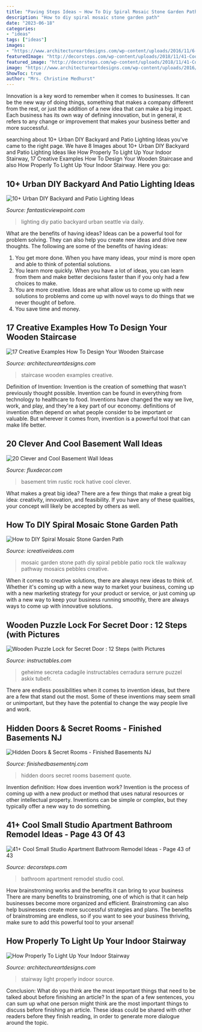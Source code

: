 ```yaml
---
title: "Paving Steps Ideas ~ How To Diy Spiral Mosaic Stone Garden Path"
description: "How to diy spiral mosaic stone garden path"
date: "2023-06-18"
categories:
- "ideas"
tags: ["ideas"]
images:
- "https://www.architectureartdesigns.com/wp-content/uploads/2016/11/6-28.jpg"
featuredImage: "http://decorsteps.com/wp-content/uploads/2018/11/41-Cool-Small-Studio-Apartment-Bathroom-Remodel-Ideas-32.jpg"
featured_image: "http://decorsteps.com/wp-content/uploads/2018/11/41-Cool-Small-Studio-Apartment-Bathroom-Remodel-Ideas-32.jpg"
image: "https://www.architectureartdesigns.com/wp-content/uploads/2016/11/6-28.jpg"
ShowToc: true
author: "Mrs. Christine Medhurst"
---
```



Innovation is a key word to remember when it comes to businesses. It can be the new way of doing things, something that makes a company different from the rest, or just the addition of a new idea that can make a big impact. Each business has its own way of defining innovation, but in general, it refers to any change or improvement that makes your business better and more successful.

	

		
searching about 10+ Urban DIY Backyard and Patio Lighting Ideas you've came to the right page. We have 8 Images about 10+ Urban DIY Backyard and Patio Lighting Ideas like How Properly To Light Up Your Indoor Stairway, 17 Creative Examples How To Design Your Wooden Staircase and also How Properly To Light Up Your Indoor Stairway. Here you go:
		
    
## 10+ Urban DIY Backyard And Patio Lighting Ideas

<img loading=lazy src="http://www.fantasticviewpoint.com/wp-content/uploads/2016/09/2835929776_e5c101de2d_b-634x948.jpg" onerror="this.onerror=null;this.src='https://tse2.mm.bing.net/th?id=OIP.iO0OUGeqeS2NBXdoobwE4gHaLE&amp;pid=15.1';" alt="10+ Urban DIY Backyard and Patio Lighting Ideas">

_Source: fantasticviewpoint.com_

>lighting diy patio backyard urban seattle via daily. 

	

What are the benefits of having ideas?
Ideas can be a powerful tool for problem solving. They can also help you create new ideas and drive new thoughts. The following are some of the benefits of having ideas: 
1. You get more done. When you have many ideas, your mind is more open and able to think of potential solutions. 
2. You learn more quickly. When you have a lot of ideas, you can learn from them and make better decisions faster than if you only had a few choices to make. 
3. You are more creative. Ideas are what allow us to come up with new solutions to problems and come up with novel ways to do things that we never thought of before. 
4. You save time and money.

    
## 17 Creative Examples How To Design Your Wooden Staircase

<img loading=lazy src="https://www.architectureartdesigns.com/wp-content/uploads/2016/11/6-28.jpg" onerror="this.onerror=null;this.src='https://tse4.mm.bing.net/th?id=OIP.BKYO5oGjys95o0C0QQjjUgAAAA&amp;pid=15.1';" alt="17 Creative Examples How To Design Your Wooden Staircase">

_Source: architectureartdesigns.com_

>staircase wooden examples creative. 

	

Definition of Invention:
Invention is the creation of something that wasn't previously thought possible. Invention can be found in everything from technology to healthcare to food. Inventions have changed the way we live, work, and play, and they're a key part of our economy. definitions of invention often depend on what people consider to be important or valuable. But wherever it comes from, invention is a powerful tool that can make life better.

    
## 20 Clever And Cool Basement Wall Ideas

<img loading=lazy src="https://fluxdecor.com/wp-content/uploads/2014/05/basement-wall-ideas/3-white-trim-rustic-rock.jpg" onerror="this.onerror=null;this.src='https://tse4.mm.bing.net/th?id=OIP.mgPytRNMrwiPv3FiVeEXSAHaFj&amp;pid=15.1';" alt="20 Clever and Cool Basement Wall Ideas">

_Source: fluxdecor.com_

>basement trim rustic rock hative cool clever. 

	

What makes a great big idea?
There are a few things that make a great big idea: creativity, innovation, and feasibility. If you have any of these qualities, your concept will likely be accepted by others as well.

    
## How To DIY Spiral Mosaic Stone Garden Path

<img loading=lazy src="http://www.icreativeideas.com/wp-content/uploads/2014/07/How-to-DIY-Spiral-Mosaic-Stone-Garden-Path-3.jpg" onerror="this.onerror=null;this.src='https://tse3.mm.bing.net/th?id=OIP.Q9YO1HIbIizwFqaofnSMkgHaLG&amp;pid=15.1';" alt="How to DIY Spiral Mosaic Stone Garden Path">

_Source: icreativeideas.com_

>mosaic garden stone path diy spiral pebble patio rock tile walkway pathway mosaics pebbles creative. 

	

When it comes to creative solutions, there are always new ideas to think of. Whether it's coming up with a new way to market your business, coming up with a new marketing strategy for your product or service, or just coming up with a new way to keep your business running smoothly, there are always ways to come up with innovative solutions.

    
## Wooden Puzzle Lock For Secret Door : 12 Steps (with Pictures

<img loading=lazy src="https://content.instructables.com/ORIG/FV6/6B7W/HR0AZ4CA/FV66B7WHR0AZ4CA.jpg?frame=1&amp;width=2100" onerror="this.onerror=null;this.src='https://tse2.mm.bing.net/th?id=OIP.XsH9Rik8l2DMpBvrzZhJlwHaJ4&amp;pid=15.1';" alt="Wooden Puzzle Lock for Secret Door : 12 Steps (with Pictures">

_Source: instructables.com_

>geheime secreta cadagile instructables cerradura serrure puzzel askix tubefr. 

	

There are endless possibilities when it comes to invention ideas, but there are a few that stand out the most. Some of these inventions may seem small or unimportant, but they have the potential to change the way people live and work.

    
## Hidden Doors &amp; Secret Rooms - Finished Basements NJ

<img loading=lazy src="https://finishedbasementnj.com/wp-content/uploads/2018/12/IMG_2894.jpg" onerror="this.onerror=null;this.src='https://tse3.mm.bing.net/th?id=OIP.hCmTZO_MVwONsgK5qjz4KAHaJ4&amp;pid=15.1';" alt="Hidden Doors &amp; Secret Rooms - Finished Basements NJ">

_Source: finishedbasementnj.com_

>hidden doors secret rooms basement quote. 

	

Invention definition: How does invention work?
Invention is the process of coming up with a new product or method that uses natural resources or other intellectual property. Inventions can be simple or complex, but they typically offer a new way to do something.

    
## 41+ Cool Small Studio Apartment Bathroom Remodel Ideas - Page 43 Of 43

<img loading=lazy src="http://decorsteps.com/wp-content/uploads/2018/11/41-Cool-Small-Studio-Apartment-Bathroom-Remodel-Ideas-32.jpg" onerror="this.onerror=null;this.src='https://tse2.mm.bing.net/th?id=OIP.zagDn0cfSxx0BM1T1_Vv-wHaKz&amp;pid=15.1';" alt="41+ Cool Small Studio Apartment Bathroom Remodel Ideas - Page 43 of 43">

_Source: decorsteps.com_

>bathroom apartment remodel studio cool. 

	

How brainstroming works and the benefits it can bring to your business
There are many benefits to brainstroming, one of which is that it can help businesses become more organized and efficient. Brainstroming can also help businesses create more successful strategies and plans. The benefits of brainstroming are endless, so if you want to see your business thriving, make sure to add this powerful tool to your arsenal!

    
## How Properly To Light Up Your Indoor Stairway

<img loading=lazy src="https://www.architectureartdesigns.com/wp-content/uploads/2014/12/430-630x630.jpg" onerror="this.onerror=null;this.src='https://tse4.mm.bing.net/th?id=OIP.GpDRza-tM-755k3-NT_GVgHaHa&amp;pid=15.1';" alt="How Properly To Light Up Your Indoor Stairway">

_Source: architectureartdesigns.com_

>stairway light properly indoor source. 

	

Conclusion: What do you think are the most important things that need to be talked about before finishing an article?
In the span of a few sentences, you can sum up what one person might think are the most important things to discuss before finishing an article. These ideas could be shared with other readers before they finish reading, in order to generate more dialogue around the topic.

